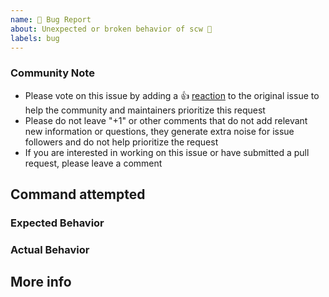 ```yaml
---
name: 🐛 Bug Report
about: Unexpected or broken behavior of scw 🤔
labels: bug
---
```


<!--- Please keep this note for the community --->

### Community Note

* Please vote on this issue by adding a 👍 [reaction](https://blog.github.com/2016-03-10-add-reactions-to-pull-requests-issues-and-comments/) to the original issue to help the community and maintainers prioritize this request
* Please do not leave "+1" or other comments that do not add relevant new information or questions, they generate extra noise for issue followers and do not help prioritize the request
* If you are interested in working on this issue or have submitted a pull request, please leave a comment

<!--- Thank you for keeping this note for the community --->

## Command attempted

<!-- e.g. `scw instance server create` -->

### Expected Behavior

<!--- What should have happened? --->

### Actual Behavior

<!--- What actually happened? --->

## More info

<!-- output of `scw version`, your OS version, steps to reproduce, etc. -->
